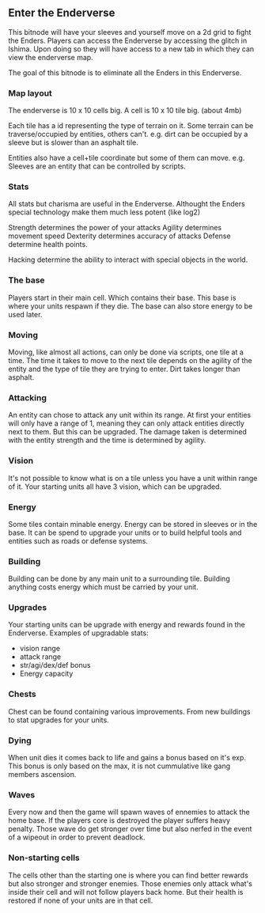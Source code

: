 ## Enter the Enderverse

This bitnode will have your sleeves and yourself move on a 2d grid to fight the Enders.
Players can access the Enderverse by accessing the glitch in Ishima.
Upon doing so they will have access to a new tab in which they can view the enderverse map.

The goal of this bitnode is to eliminate all the Enders in this Enderverse.

### Map layout

The enderverse is 10 x 10 cells big. A cell is 10 x 10 tile big. (about 4mb)

Each tile has a id representing the type of terrain on it. Some terrain can be traverse/occupied by entities, others can't.
e.g. dirt can be occupied by a sleeve but is slower than an asphalt tile.

Entities also have a cell+tile coordinate but some of them can move.
e.g. Sleeves are an entity that can be controlled by scripts.

### Stats

All stats but charisma are useful in the Enderverse. Althought the Enders special technology make them much less potent (like log2)

Strength determines the power of your attacks
Agility determines movement speed
Dexterity determines accuracy of attacks
Defense determine health points.

Hacking determine the ability to interact with special objects in the world.

### The base

Players start in their main cell. Which contains their base. This base is where your units respawn if they die. The base can also store energy to be used later.

### Moving

Moving, like almost all actions, can only be done via scripts, one tile at a time. The time it takes to move to the next tile depends on the agility of the entity and the type of tile they are trying to enter. Dirt takes longer than asphalt.

### Attacking

An entity can chose to attack any unit within its range. At first your entities will only have a range of 1, meaning they can only attack entities directly next to them. But this can be upgraded. The damage taken is determined with the entity strength and the time is determined by agility.

### Vision

It's not possible to know what is on a tile unless you have a unit within range of it. Your starting units all have 3 vision, which can be upgraded.

### Energy

Some tiles contain minable energy. Energy can be stored in sleeves or in the base. It can be spend to upgrade your units or to build helpful tools and entities such as roads or defense systems.

### Building

Building can be done by any main unit to a surrounding tile. Building anything costs energy which must be carried by your unit.

### Upgrades

Your starting units can be upgrade with energy and rewards found in the Enderverse.
Examples of upgradable stats:

- vision range
- attack range
- str/agi/dex/def bonus
- Energy capacity

### Chests

Chest can be found containing various improvements. From new buildings to stat upgrades for your units.

### Dying

When unit dies it comes back to life and gains a bonus based on it's exp. This bonus is only based on the max, it is not cummulative like gang members ascension.

### Waves

Every now and then the game will spawn waves of ennemies to attack the home base. If the players core is destroyed the player suffers heavy penalty. Those wave do get stronger over time but also nerfed in the event of a wipeout in order to prevent deadlock.

### Non-starting cells

The cells other than the starting one is where you can find better rewards but also stronger and stronger enemies. Those enemies only attack what's inside their cell and will not follow players back home. But their health is restored if none of your units are in that cell.
